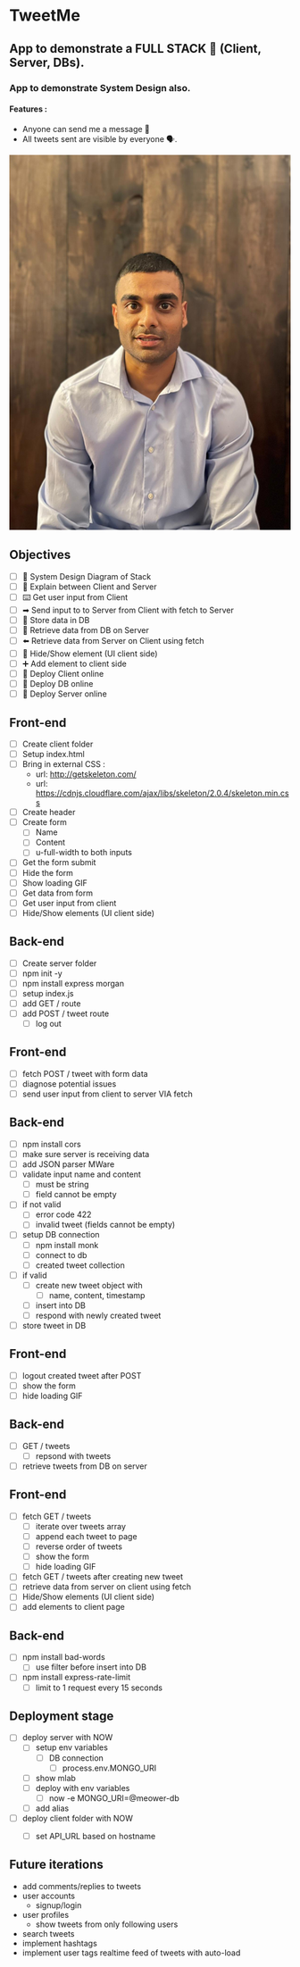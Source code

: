 # TweetMe
## App to demonstrate a FULL STACK 🥞 (Client, Server, DBs).
### App to demonstrate System Design also.

#### Features :
* Anyone can send me a message 📩
* All tweets sent are visible by everyone 🗣.

![My picture](mypic.jpeg)


## Objectives

* [ ] 📝 System Design Diagram of Stack
* [ ] 🔎 Explain between Client and Server
* [ ] ⌨️ Get user input from Client
* [ ] ➡ Send input to to Server from Client with fetch to Server
* [ ] 📀 Store data in DB
* [ ] 🔎 Retrieve data from DB on Server 
* [ ] ⬅️ Retrieve data from Server on Client using fetch
* [ ] 🙈 Hide/Show element (UI client side)
* [ ] ➕ Add element to client side
* [ ] 🚀 Deploy Client online
* [ ] 🚀 Deploy DB online
* [ ] 🚀 Deploy Server online

## Front-end

* [ ] Create client folder
* [ ] Setup index.html
* [ ] Bring in external CSS :
  * url: http://getskeleton.com/
  * url: https://cdnjs.cloudflare.com/ajax/libs/skeleton/2.0.4/skeleton.min.css
* [ ] Create header
* [ ] Create form
  * [ ] Name
  * [ ] Content
  * [ ] u-full-width to both inputs
* [ ] Get the form submit
* [ ] Hide the form
* [ ] Show loading GIF
* [ ] Get data from form
* [ ] Get user input from client
* [ ] Hide/Show elements (UI client side)

## Back-end

* [ ] Create server folder
* [ ] npm init -y
* [ ] npm install express morgan
* [ ] setup index.js
* [ ] add GET / route
* [ ] add POST / tweet route
  * [ ] log out

## Front-end

* [ ] fetch POST / tweet with form data
* [ ] diagnose potential issues
* [ ] send user input from client to server VIA fetch

## Back-end

* [ ] npm install cors
* [ ] make sure server is receiving data
* [ ] add JSON parser MWare
* [ ] validate input name and content
  * [ ] must be string
  * [ ] field cannot be empty
* [ ] if not valid
  * [ ] error code 422
  * [ ] invalid tweet (fields cannot be empty)
* [ ] setup DB connection
  * [ ] npm install monk
  * [ ] connect to db
  * [ ] created tweet collection
* [ ] if valid
  * [ ] create new tweet object with
    * [ ] name, content, timestamp
  * [ ] insert into DB
  * [ ] respond with newly created tweet
* [ ] store tweet in DB

## Front-end

* [ ] logout created tweet after POST
* [ ] show the form
* [ ] hide loading GIF

## Back-end

* [ ] GET / tweets
  * [ ] repsond with tweets
* [ ] retrieve tweets from DB on server

## Front-end

* [ ] fetch GET / tweets
  * [ ] iterate over tweets array
  * [ ] append each tweet to page
  * [ ] reverse order of tweets
  * [ ] show the form
  * [ ] hide loading GIF
* [ ] fetch GET / tweets after creating new tweet
* [ ] retrieve data from server on client using fetch
* [ ] Hide/Show elements (UI client side)
* [ ] add elements to client page

## Back-end

* [ ] npm install bad-words
  * [ ] use filter before insert into DB
* [ ] npm install express-rate-limit
  * [ ] limit to 1 request every 15 seconds

## Deployment stage

* [ ] deploy server with NOW
  * [ ] setup env variables
    * [ ] DB connection
      * [ ] process.env.MONGO_URI 
  * [ ] show mlab
  * [ ] deploy with env variables
    * [ ] now -e MONGO_URI=@meower-db
  * [ ] add alias  
* [ ] deploy client folder with NOW
  * [ ] set API_URL based on hostname


## Future iterations

* add comments/replies to tweets
* user accounts
  * signup/login
* user profiles
  * show tweets from only following users
* search tweets
* implement hashtags
* implement user tags
realtime feed of tweets with auto-load
